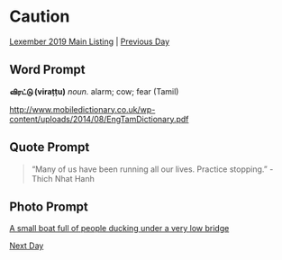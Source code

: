 # Caution
[Lexember 2019 Main Listing](_prompts/r-conlangs/lexember/2019/toc_lex19.md) | [Previous Day](_prompts/r-conlangs/lexember/2019/prompts/w4/25.md)

## Word Prompt

**விரட்டு (viraṭṭu)** _noun._ alarm; cow; fear (Tamil)

http://www.mobiledictionary.co.uk/wp-content/uploads/2014/08/EngTamDictionary.pdf

## Quote Prompt

> “Many of us have been running all our lives. Practice stopping.” -Thich Nhat Hanh

## Photo Prompt

[A small boat full of people ducking under a very low bridge](https://bit.ly/2t8WX0z)

[Next Day](_prompts/r-conlangs/lexember/2019/prompts/w4/27.md)
